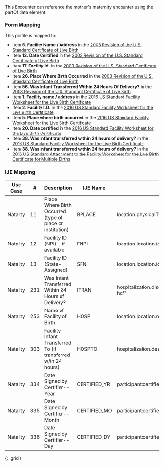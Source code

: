 This Encounter can reference the mother's maternity encounter using the partOf data element.

### Form Mapping
This profile is mapped to:
 * Item **5. Facility Name / Address** in the [2003 Revision of the U.S. Standard Certificate of Live Birth](https://www.cdc.gov/nchs/data/dvs/birth11-03final-ACC.pdf)
 * Item **12. Date Certified** in the [2003 Revision of the U.S. Standard Certificate of Live Birth](https://www.cdc.gov/nchs/data/dvs/birth11-03final-ACC.pdf)
 * Item **17. Facility Id.** in the [2003 Revision of the U.S. Standard Certificate of Live Birth](https://www.cdc.gov/nchs/data/dvs/birth11-03final-ACC.pdf)
 * Item **26. Place Where Birth Occurred** in the [2003 Revision of the U.S. Standard Certificate of Live Birth](https://www.cdc.gov/nchs/data/dvs/birth11-03final-ACC.pdf)
 * Item **56. Was Infant Transferred Within 24 Hours Of Delivery?** in the [2003 Revision of the U.S. Standard Certificate of Live Birth](https://www.cdc.gov/nchs/data/dvs/birth11-03final-ACC.pdf)
 * Item **1. Facility name / address** in the [2016 US Standard Facility Worksheet for the Live Birth Certificate](https://www.cdc.gov/nchs/data/dvs/facility-worksheet-2016-508.pdf)
 * Item **2. Facility I.D.** in the [2016 US Standard Facility Worksheet for the Live Birth Certificate](https://www.cdc.gov/nchs/data/dvs/facility-worksheet-2016-508.pdf)
 * Item **5. Place where birth occurred** in the [2016 US Standard Facility Worksheet for the Live Birth Certificate](https://www.cdc.gov/nchs/data/dvs/facility-worksheet-2016-508.pdf)
 * Item **20. Date certified** in the [2016 US Standard Facility Worksheet for the Live Birth Certificate](https://www.cdc.gov/nchs/data/dvs/facility-worksheet-2016-508.pdf)
 * Item **38. Was infant transferred within 24 hours of delivery?** in the [2016 US Standard Facility Worksheet for the Live Birth Certificate](https://www.cdc.gov/nchs/data/dvs/facility-worksheet-2016-508.pdf)
 * Item **38. Was infant transferred within 24 hours of delivery?** in the [2016 US Standard Attachment to the Facility Worksheet for the Live Birth Certificate for Multiple Births](https://www.cdc.gov/nchs/data/dvs/multiple-births-worksheet-2016.pdf)

### IJE Mapping

| **Use Case** |  **#**   |  **Description**  | **IJE Name**  |  **Field**  |  **Type**  | **Value Set**  |
| :---------: | --------------- | ------------ | ------------- | ---------- | ---------- | -------------- |
| Natality | 11 | Place Where Birth Occurred (type of place or institution) | BPLACE | location.physicalType |codeable |[ValueSetBirthDeliveryOccurred] |
| Natality | 12 | Facility ID (NPI) - if available | FNPI | location.location.id |string | |
| Natality | 13 | Facility ID (State-Assigned) | SFN | location.location.identifier |Identifier | |
| Natality | 231 | Was Infant Transferred Within 24 Hours of Delivery? | ITRAN | hospitalization.dischargeDisposition="other-hcf" |codeable |[USCoreDischargeDispositionVS](http://hl7.org/fhir/us/core/ValueSet/us-core-discharge-disposition). See [Note on missing data]. Need to discuss - clarity needed for values other than 'other-hcf' |
| Natality | 253 | Name of Facility of Birth | HOSP | location.location.name |string | |
| Natality | 303 | Facility Infant Transferred To (if transferred w/in 24 hours) | HOSPTO | hospitalization.destination.name |string | |
| Natality | 334 | Date Signed by Certifier--Year | CERTIFIED_YR | participant:certifier.period.start |dateTime |See [PartialDatesAndTimes] |
| Natality | 335 | Date Signed by Certifier--Month | CERTIFIED_MO | participant:certifier.period.start |dateTime |See [PartialDatesAndTimes] |
| Natality | 336 | Date Signed by Certifier--Day | CERTIFIED_DY | participant:certifier.period.start |dateTime |See [PartialDatesAndTimes] |
{: .grid }
